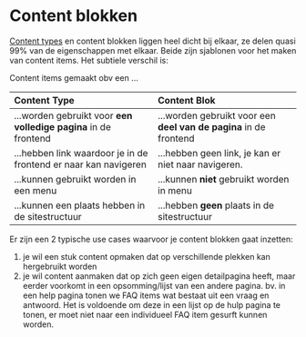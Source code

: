 # Content blokken

[Content types](/common/content/concept-ct) en content blokken liggen heel dicht bij elkaar, ze delen quasi 99% van de eigenschappen met elkaar. Beide zijn sjablonen voor het maken van content items. Het subtiele verschil is:

Content items gemaakt obv een ...

| Content Type                                                    | Content Blok                                                      |
|:----------------------------------------------------------------|:------------------------------------------------------------------|
| ...worden gebruikt voor **een volledige pagina** in de frontend | ...worden gebruikt voor een **deel van de pagina** in de frontend |
| ...hebben link waardoor je in de frontend er naar kan navigeren | ...hebben geen link, je kan er niet naar navigeren.               |
| ...kunnen gebruikt worden in een menu                           | ...kunnen **niet** gebruikt worden in menu                        |
| ...kunnen een plaats hebben in de sitestructuur                 | ...hebben **geen** plaats in de sitestructuur                     |

Er zijn een 2 typische use cases waarvoor je content blokken gaat inzetten:

1. je wil een stuk content opmaken dat op verschillende plekken kan hergebruikt worden
2. je wil content aanmaken dat op zich geen eigen detailpagina heeft, maar eerder voorkomt in een opsomming/lijst van een andere pagina. 
   bv. in een help pagina tonen we FAQ items wat bestaat uit een vraag en antwoord. Het is voldoende om deze in een lijst op de hulp pagina te tonen, er moet niet naar een individueel FAQ item gesurft kunnen worden.
